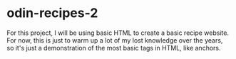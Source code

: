 # odin-recipes-2
For this project, I will be using basic HTML to create a basic recipe
website. For now, this is just to warm up a lot of my lost knowledge
over the years, so it's just a demonstration of the most basic tags in
HTML, like anchors.
